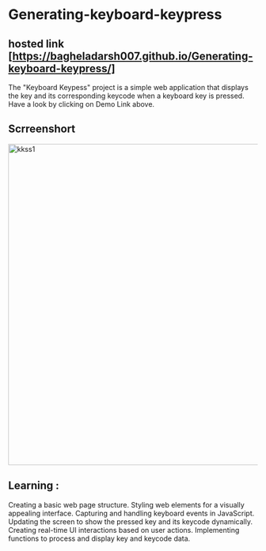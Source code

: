 # Generating-keyboard-keypress
## hosted link [https://bagheladarsh007.github.io/Generating-keyboard-keypress/]

The "Keyboard Keypess" project is a simple web application that displays the key and its corresponding keycode when a keyboard key is pressed. 
Have a look by clicking on Demo Link above.

## Scrreenshort
<img width="650" alt="kkss1" src="https://github.com/bagheladarsh007/Generating-keyboard-keypress/assets/142333682/d8c25bbd-7eba-42c0-98b7-8d18c9f3611d">


## Learning : 
Creating a basic web page structure.
Styling web elements for a visually appealing interface.
Capturing and handling keyboard events in JavaScript.
Updating the screen to show the pressed key and its keycode dynamically.
Creating real-time UI interactions based on user actions.
Implementing functions to process and display key and keycode data.
